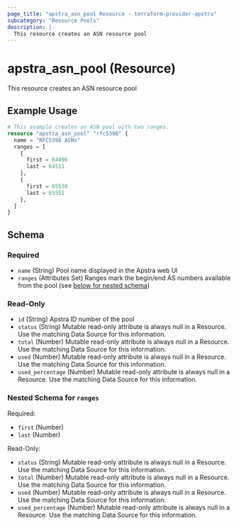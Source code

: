 ```yaml
---
page_title: "apstra_asn_pool Resource - terraform-provider-apstra"
subcategory: "Resource Pools"
description: |-
  This resource creates an ASN resource pool
---
```


# apstra_asn_pool (Resource)

This resource creates an ASN resource pool


## Example Usage

```terraform
# This example creates an ASN pool with two ranges.
resource "apstra_asn_pool" "rfc5398" {
  name = "RFC5398 ASNs"
  ranges = [
    {
      first = 64496
      last = 64511
    },
    {
      first = 65536
      last = 65551
    },
  ]
}
```

<!-- schema generated by tfplugindocs -->
## Schema

### Required

- `name` (String) Pool name displayed in the Apstra web UI
- `ranges` (Attributes Set) Ranges mark the begin/end AS numbers available from the pool (see [below for nested schema](#nestedatt--ranges))

### Read-Only

- `id` (String) Apstra ID number of the pool
- `status` (String) Mutable read-only attribute is always null in a Resource. Use the matching Data Source for this information.
- `total` (Number) Mutable read-only attribute is always null in a Resource. Use the matching Data Source for this information.
- `used` (Number) Mutable read-only attribute is always null in a Resource. Use the matching Data Source for this information.
- `used_percentage` (Number) Mutable read-only attribute is always null in a Resource. Use the matching Data Source for this information.

<a id="nestedatt--ranges"></a>
### Nested Schema for `ranges`

Required:

- `first` (Number)
- `last` (Number)

Read-Only:

- `status` (String) Mutable read-only attribute is always null in a Resource. Use the matching Data Source for this information.
- `total` (Number) Mutable read-only attribute is always null in a Resource. Use the matching Data Source for this information.
- `used` (Number) Mutable read-only attribute is always null in a Resource. Use the matching Data Source for this information.
- `used_percentage` (Number) Mutable read-only attribute is always null in a Resource. Use the matching Data Source for this information.




